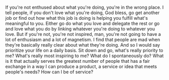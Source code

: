  If you're not enthused about what you're doing, you're in the wrong place. I tell people, if you don't love what you're doing, God bless, go get another job or find out how what this job is doing is helping you fulfill what's meaningful to you. Either go do what you love and delegate the rest or go and love what you do by linking whatever you're doing to whatever you love. But if you're not, you're not inspired, man, you're not going to have a lot of enthusiasm and a lot of magnetism. I find that people are mad when they're basically really clear about what they're doing. And so I would say prioritize your life on a daily basis. Sit down and go, what's really priority to me? What's really most inspiring to me? What do I spontaneously do? What is it that actually serves the greatest number of people that has a fair exchange in a way I can produce a product, a service or idea that meets people's needs? How can I be of service?